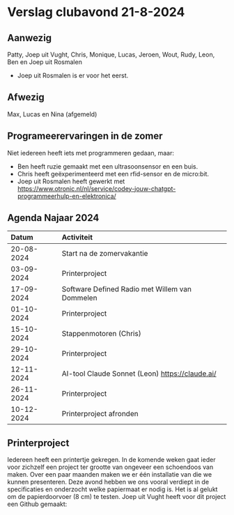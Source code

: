 # Verslag clubavond 21-8-2024
## Aanwezig
Patty, Joep uit Vught, Chris, Monique, Lucas, Jeroen, Wout, Rudy, Leon, Ben en Joep uit Rosmalen
  * Joep uit Rosmalen is er voor het eerst.
## Afwezig
Max, Lucas en Nina (afgemeld)

## Programeerervaringen in de zomer
Niet iedereen heeft iets met programmeren gedaan, maar:
 * Ben heeft ruzie gemaakt met een ultrasoonsensor en een buis.
 * Chris heeft geëxperimenteerd met een rfid-sensor en de micro:bit.
 * Joep uit Rosmalen heeft gewerkt met <https://www.otronic.nl/nl/service/codey-jouw-chatgpt-programmeerhulp-en-elektronica/>

## Agenda Najaar 2024
| Datum         | Activiteit         |
| :------------- |:-------------|
| 20-08-2024     | Start na de zomervakantie |
| 03-09-2024     | Printerproject      |
| 17-09-2024     | Software Defined Radio met Willem van Dommelen     |
| 01-10-2024     | Printerproject |
| 15-10-2024     | Stappenmotoren (Chris) |
| 29-10-2024     | Printerproject |
| 12-11-2024     | AI-tool Claude Sonnet (Leon) https://claude.ai/|
| 26-11-2024     | Printerproject |
| 10-12-2024     | Printerproject afronden|

## Printerproject
Iedereen heeft een printertje gekregen. In de komende weken gaat ieder voor zichzelf een project ter grootte van ongeveer een schoendoos van maken. Over een paar maanden maken we er één installatie van die we kunnen presenteren.
Deze avond hebben we ons vooral verdiept in de specificaties en onderzocht welke papiermaat er nodig is. Het is al gelukt om de papierdoorvoer (8 cm) te testen.
Joep uit Vught heeft voor dit project een Github gemaakt: 
